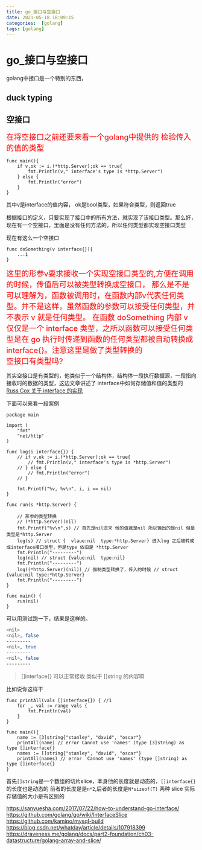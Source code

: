 ```yaml
---
title: go_接口与空接口
date: 2021-05-18 18:09:15
categories:  [golang]
tags: [golang]
---
```



<!--more-->


# go_接口与空接口


golang中接口是一个特别的东西，


## duck typing



## 空接口


<div style='font-size:20px;color:red'>在将空接口之前还要来看一个golang中提供的 检验传入的值的类型</div>

```golang
func main(){
    if v,ok := i.(*http.Server);ok == true{
		fmt.Println(v," interface's type is *http.Server")
	} else {
		fmt.Println("error")
	}
}
```
其中v是interface的值内容， ok是bool类型，如果符合类型，则返回true 


根据接口的定义，只要实现了接口中的所有方法，就实现了该接口类型。那么好，现在有一个空接口，里面是没有任何方法的，所以任何类型都实现空接口类型

现在有这么一个空接口
```golang
func doSomething(v interface{}){  
    ...1
}
```
<div style='font-size:20px;color:red'>
这里的形参v要求接收一个实现空接口类型的,方便在调用的时候，传值后可以被类型转换成空接口， 那么是不是可以理解为，函数被调用时，在函数内部v代表任何类型。并不是这样，虽然函数的参数可以接受任何类型，并不表示 v 就是任何类型。
在函数 doSomething 内部 v 仅仅是一个 interface 类型，之所以函数可以接受任何类型是在 go 执行时传递到函数的任何类型都被自动转换成 interface{}。注意这里是做了类型转换的
</div>


<div style='font-size:20px;color:red'>空接口有类型吗?</div>

其实空接口是有类型的，他类似于一个结构体，结构体一段执行数据源，一段指向接收时的数据的类型，这边文章讲述了 interface中如何存储值和值的类型的 [Russ Cox 关于 interface 的实现](https://research.swtch.com/interfaces)

下面可以来看一段案例

```golang
package main

import (
	"fmt"
	"net/http"
)

func log(i interface{}) {
	// if v,ok := i.(*http.Server);ok == true{
		// fmt.Println(v," interface's type is *http.Server")
	// } else {
		// fmt.Println("error")
	// }

	fmt.Printf("%v, %v\n", i, i == nil)
}

func run(s *http.Server) {

	// 形参的类型转换
	// (*http.Server)(nil)
	fmt.Printf("%v\n",s) // 首先是nil进来 他的值就是nil 所以输出的是nil 但是类型是*http.Server
	log(s) // struct {  vlaue:nil  type:*http.Server} 进入log 之后被转成成interface接口类型，但是type 依旧是 *http.Server
	fmt.Println("---------")
	log(nil) // struct {value:nil  type:nil}
	fmt.Println("---------")
	log((*http.Server)(nil)) // 强制类型转换了，传入的时候 // struct {value:nil type:*http.Server}
	fmt.Println("---------")
}

func main() {
	run(nil)
}
```

可以用测试跑一下，结果是这样的。

```bash
<nil>
<nil>, false
---------
<nil>, true
---------
<nil>, false
---------
```


> []interface{} 可以正常接收 类似于 []string 的内容嘛

比如说你这样干
```golang
func printAll(vals []interface{}) { //1
	for _, val := range vals {
		fmt.Println(val)
	}
}

func main(){
    name := [3]string{"stanley", "david", "oscar"}
    printAll(name) // error Cannot use 'names' (type [3]string) as type []interface{}
	names := []string{"stanley", "david", "oscar"}
	printAll(names) // error  Cannot use 'names' (type []string) as type []interface{}
}
```



首先`[]string`是一个数组的切片slice，本身他的长度就是动态的，`[]interface{}`的长度也是动态的
前者的长度是是`n*2`,后者的长度是`N*sizeof(T)` 两种 slice 实际存储值的大小是有区别的



https://sanyuesha.com/2017/07/22/how-to-understand-go-interface/
https://github.com/golang/go/wiki/InterfaceSlice
https://github.com/kamipo/mysql-build
https://blog.csdn.net/whatday/article/details/107918399
https://draveness.me/golang/docs/part2-foundation/ch03-datastructure/golang-array-and-slice/